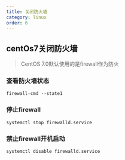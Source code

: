 ```yaml
---
title: 关闭防火墙
category: linux
order: 6
---
```




## centOs7关闭防火墙

> CentOS 7.0默认使用的是firewall作为防火

### 查看防火墙状态

```
firewall-cmd --state1
```

### 停止firewall

```
systemctl stop firewalld.service
```

### 禁止firewall开机启动

```bash
systemctl disable firewalld.service 
```